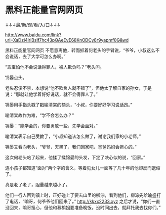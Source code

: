 # 黑料正能量官网网页

↓↓↓最/新/观/看/入/口↓↓↓

http://www.baidu.com/link?url=XaDzi4lrlBsIf7hc43pQAeEvE68KnODCy8r9yapmf0G&wd

黑料正能量官网网页
不愿意离他，转而抓着何老头的手臂说，“爷爷，小叔这么不会说话，去了大学可怎么办啊。”

“乖宝怕他不会说话得罪人，被人欺负吗？”老头问。

锦晏点头。

老头忍俊不禁，本想说“他不欺负人就不错了”，但他太了解自家的孙女，于是说：“那就让他学着好好说话，就不会得罪人了。”

锦晏用手指头戳了戳喻清棠的额头，“小叔，你要好好学习说话昂。”

喻清棠故作为难，“学不会怎么办？”

锦晏：“能学会的，你要勇敢一些，先学会面对。”

喻清棠表示自己受教了，“小叔知道该怎么做了，谢谢我们家的小老师。”

锦晏又看向老头，“爷爷，天黑了，我们回家吧，爸爸妈妈会担心的。”

这次何老头站了起来，他揉了揉锦晏的头发，下定了决心似的说，“回家。”

连小孩子都知道“面对”两个字的含义，等着见女儿一面等了几十年的他却反而退缩了。

真是老了老了，胆量越来越小了。

他们一行人回到镇上时，正好碰上了要去山里的柳淙，看到他们，柳淙先给喻盛打了电话，“喻哥，何爷爷他们回来了。”
http://kkxx2233.xyz
之后才说，“你们一直没回来，喻哥担心，但他和慕榆姐要准备晚饭，没时间出去，就拜托我去找你们。”
